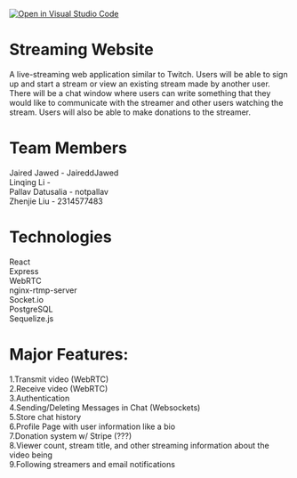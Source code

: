 [![Open in Visual Studio Code](https://classroom.github.com/assets/open-in-vscode-718a45dd9cf7e7f842a935f5ebbe5719a5e09af4491e668f4dbf3b35d5cca122.svg)](https://classroom.github.com/online_ide?assignment_repo_id=11509560&assignment_repo_type=AssignmentRepo)

# Streaming Website

A live-streaming web application similar to Twitch. Users will be able to sign up and start a stream or view an existing stream made by another user. There will be a chat window where users can write something that they would like to communicate with the streamer and other users watching the stream. Users will also be able to make donations to the streamer.


# Team Members

Jaired Jawed - JaireddJawed  
Linqing Li -   
Pallav Datusalia - notpallav  
Zhenjie Liu - 2314577483  

# Technologies 

React  
Express  
WebRTC  
nginx-rtmp-server  
Socket.io  
PostgreSQL  
Sequelize.js  

# Major Features:

1.Transmit video (WebRTC)  
2.Receive video (WebRTC)  
3.Authentication   
4.Sending/Deleting Messages in Chat (Websockets)  
5.Store chat history   
6.Profile Page with user information like a bio  
7.Donation system w/ Stripe (???)  
8.Viewer count, stream title, and other streaming information about the video being   
9.Following streamers and email notifications  

